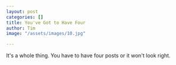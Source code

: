 ```yaml
---
layout: post
categories: []
title: You've Got to Have Four
author: Tim
image: "/assets/images/10.jpg"

---
```

It's a whole thing. You have to have four posts or it won't look right.